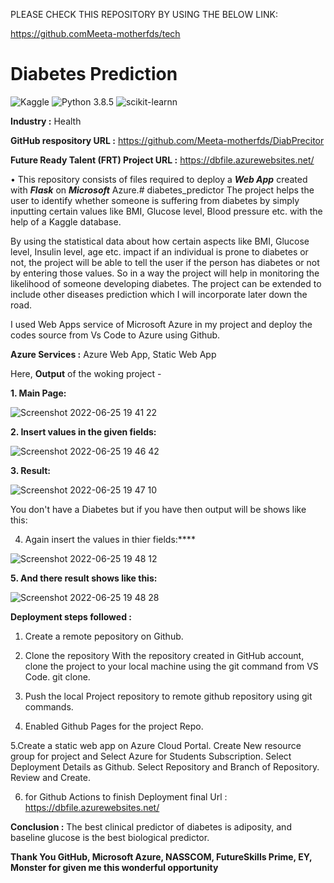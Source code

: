 PLEASE CHECK THIS REPOSITORY BY USING THE BELOW LINK:

https://github.comMeeta-motherfds/tech







# Diabetes Prediction
![Kaggle](https://i-mg.shields.io/badge/Dataset-Kaggle-blue.svg) ![Python 3.8.5](https://img.shields.io/badge/Python-3.6-brightgreen.svg) ![scikit-learnn](https://img.shields.io/badge/Library-Scikit_Learn-orange.svg)

**Industry :** Health

**GitHub respository URL :** https://github.com/Meeta-motherfds/DiabPrecitor

**Future Ready Talent (FRT) Project URL :**  https://dbfile.azurewebsites.net/


• This repository consists of files required to deploy a ___Web App___ created with ___Flask___ on ___Microsoft___ Azure.# diabetes_predictor
The project helps the user to identify whether someone is suffering from diabetes by simply inputting certain values like BMI, Glucose level, Blood pressure etc. with the help of a Kaggle database.

By using the statistical data about how certain aspects like BMI, Glucose level, Insulin level, age etc. impact if an individual is prone to diabetes or not, the project will be able to tell the user if the person has diabetes or not by entering those values. So in a way the project will help in monitoring the likelihood of someone developing diabetes. The project can be extended to include other diseases prediction which I will incorporate later down the road. 

I used Web Apps service of Microsoft Azure in my project and deploy the codes source from Vs Code to Azure using Github.

**Azure Services :** Azure Web App, Static Web App


Here, 
**Output** of the woking project -

**1. Main Page:**

![Screenshot 2022-06-25 19 41 22](https://user-images.githubusercontent.com/70017077/175778275-ad8f9dcb-40a7-49d2-9bd4-acbc59f7853a.png)


**2. Insert values in the given fields:**

![Screenshot 2022-06-25 19 46 42](https://user-images.githubusercontent.com/70017077/175778285-dce1adc3-f903-4755-9906-c5e037b4ecec.png)


**3. Result:**

![Screenshot 2022-06-25 19 47 10](https://user-images.githubusercontent.com/70017077/175778317-1c107bbc-53df-4e3a-a04d-f6cf4e95db4c.png)


You don't have a Diabetes but if you have then output will be shows like this:

4. Again insert the values in thier fields:****

![Screenshot 2022-06-25 19 48 12](https://user-images.githubusercontent.com/70017077/175778342-ca2417d6-14e7-4ddb-9032-26f802e19dd0.png)


**5. And there result shows like this:**

![Screenshot 2022-06-25 19 48 28](https://user-images.githubusercontent.com/70017077/175778368-352fc9c9-bb55-4955-850b-59dad550ccfb.png)


**Deployment steps followed :**

1. Create a remote pepository on Github.

2. Clone the repository With the repository created in GitHub account, clone the project to your local machine using the git command from VS Code. git clone. 

3. Push the local Project repository to remote github repository using git commands.

4. Enabled Github Pages for the project Repo.

5.Create a static web app on Azure Cloud Portal. Create New resource group for project and Select Azure for Students Subscription. Select Deployment Details as Github. Select Repository and Branch of Repository. Review and Create.

6. for Github Actions to finish Deployment final Url : https://dbfile.azurewebsites.net/


**Conclusion :** The best clinical predictor of diabetes is adiposity, and baseline glucose is the best biological predictor.

**Thank You GitHub, Microsoft Azure, NASSCOM, FutureSkills Prime, EY, Monster for given me this wonderful opportunity**
